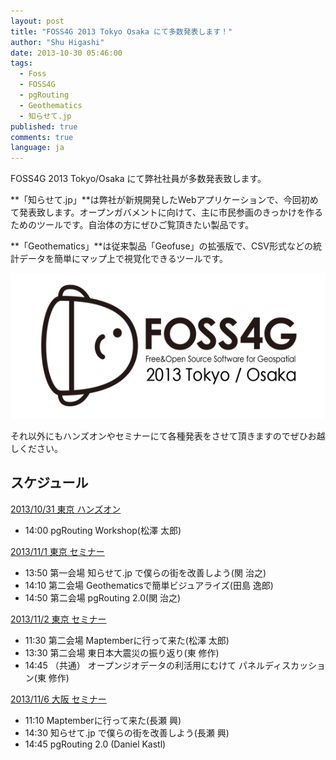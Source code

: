```yaml
---
layout: post
title: "FOSS4G 2013 Tokyo Osaka にて多数発表します！"
author: "Shu Higashi"
date: 2013-10-30 05:46:00
tags: 
  - Foss 
  - FOSS4G 
  - pgRouting 
  - Geothematics 
  - 知らせて.jp
published: true
comments: true
language: ja
---
```


FOSS4G 2013 Tokyo/Osaka にて弊社社員が多数発表致します。

**「知らせて.jp」**は弊社が新規開発したWebアプリケーションで、今回初めて発表致します。オープンガバメントに向けて、主に市民参画のきっかけを作るためのツールです。自治体の方にぜひご覧頂きたい製品です。

**「Geothematics」**は従来製品「Geofuse」の拡張版で、CSV形式などの統計データを簡単にマップ上で視覚化できるツールです。

![FOSS4G 2013 Tokyo/Osaka][1]

それ以外にもハンズオンやセミナーにて各種発表をさせて頂きますのでぜひお越しください。

<!-- more -->

## スケジュール

[2013/10/31 東京 ハンズオン](http://www.osgeo.jp/%E3%82%A4%E3%83%99%E3%83%B3%E3%83%88/foss4g2013tokyo/foss4g2013tokyohandson/)

* 14:00 pgRouting Workshop(松澤 太郎)

[2013/11/1 東京 セミナー](http://www.osgeo.jp/%E3%82%A4%E3%83%99%E3%83%B3%E3%83%88/foss4g2013tokyo/foss4g2013tokyoday1/)

* 13:50 第一会場 知らせて.jp で僕らの街を改善しよう(関 治之)
* 14:10 第二会場 Geothematicsで簡単ビジュアライズ(田島 逸郎)
* 14:50 第二会場 pgRouting 2.0(関 治之)

[2013/11/2 東京 セミナー](http://www.osgeo.jp/%E3%82%A4%E3%83%99%E3%83%B3%E3%83%88/foss4g2013tokyo/foss4g2013tokyoday2/)

* 11:30 第二会場 Maptemberに行って来た(松澤 太郎)
* 13:30 第二会場 東日本大震災の振り返り(東 修作)
* 14:45 （共通） オープンジオデータの利活用にむけて パネルディスカッション(東 修作)

[2013/11/6 大阪 セミナー](http://www.osgeo.jp/%E3%82%A4%E3%83%99%E3%83%B3%E3%83%88/foss4g2013osaka/foss4g2013osakacore/)

* 11:10 Maptemberに行って来た(長瀬 興)
* 14:30 知らせて.jp で僕らの街を改善しよう(長瀬 興)
* 14:45 pgRouting 2.0 (Daniel Kastl)


[1]: /media/2013/foss4g2013logo_s.png
